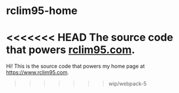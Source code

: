 # rclim95-home

<<<<<<< HEAD
The source code that powers [rclim95.com](https://rclim95.com/).
=======
Hi! This is the source code that powers my home page at https://www.rclim95.com.
>>>>>>> wip/webpack-5
